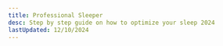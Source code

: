 ```yaml
---
title: Professional Sleeper
desc: Step by step guide on how to optimize your sleep 2024
lastUpdated: 12/10/2024
---
```


